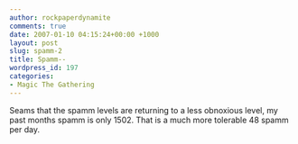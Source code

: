 ```yaml
---
author: rockpaperdynamite
comments: true
date: 2007-01-10 04:15:24+00:00 +1000
layout: post
slug: spamm-2
title: Spamm--
wordpress_id: 197
categories:
- Magic The Gathering
---
```


Seams that the spamm levels are returning to a less obnoxious level, my past months spamm is only 1502. That is a much more tolerable 48 spamm per day.
